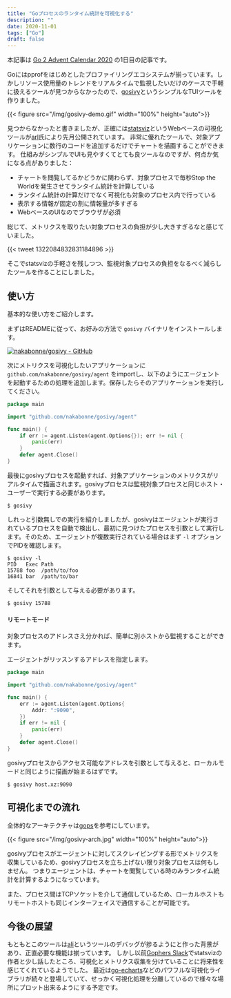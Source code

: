 ```yaml
---
title: "Goプロセスのランタイム統計を可視化する"
description: ""
date: 2020-11-01
tags: ["Go"]
draft: false
---
```


本記事は [Go 2 Advent Calendar 2020](https://qiita.com/advent-calendar/2020/go2) の1日目の記事です。

Goにはpprofをはじめとしたプロファイリングエコシステムが揃っています。しかしリソース使用量のトレンドをリアルタイムで監視したいだけのケースで手軽に扱えるツールが見つからなかったので、[gosivy](https://github.com/nakabonne/gosivy)というシンプルなTUIツールを作りました。

{{< figure src="/img/gosivy-demo.gif" width="100%" height="auto">}}

見つからなかったと書きましたが、正確には[statsviz](https://github.com/arl/statsviz)というWebベースの可視化ツールが[arl](https://github.com/arl)氏により先月公開されています。
非常に優れたツールで、対象アプリケーションに数行のコードを追加するだけでチャートを描画することができます。
仕組みがシンプルでUIも見やすくてとても良ツールなのですが、何点か気になる点がありました：

- チャートを閲覧してるかどうかに関わらず、対象プロセスで毎秒Stop the Worldを発生させてランタイム統計を計算している
- ランタイム統計の計算だけでなく可視化も対象のプロセス内で行っている
- 表示する情報が固定の割に情報量が多すぎる
- WebベースのUIなのでブラウザが必須

総じて、メトリクスを取りたい対象プロセスの負担が少し大きすぎるなと感じていました。

{{< tweet 1322084832831184896 >}}

そこでstatsvizの手軽さを残しつつ、監視対象プロセスの負担をなるべく減らしたツールを作ることにしました。

## 使い方
基本的な使い方をご紹介します。

まずはREADMEに従って、お好みの方法で `gosivy` バイナリをインストールします。

[![nakabonne/gosivy - GitHub](https://gh-card.dev/repos/nakabonne/gosivy.svg?fullname=)](https://github.com/nakabonne/gosivy)


次にメトリクスを可視化したいアプリケーションに `github.com/nakabonne/gosivy/agent` をimportし、以下のようにエージェントを起動するための処理を追加します。保存したらそのアプリケーションを実行してください。

```go
package main

import "github.com/nakabonne/gosivy/agent"

func main() {
	if err := agent.Listen(agent.Options{}); err != nil {
		panic(err)
	}
	defer agent.Close()
}
```

最後にgosivyプロセスを起動すれば、対象アプリケーションのメトリクスがリアルタイムで描画されます。gosivyプロセスは監視対象プロセスと同じホスト・ユーザーで実行する必要があります。

```
$ gosivy
```

しれっと引数無しでの実行を紹介しましたが、gosivyはエージェントが実行されているプロセスを自動で検出し、最初に見つけたプロセスを引数として実行します。そのため、エージェントが複数実行されている場合はまず `-l` オプションでPIDを確認します。

```console
$ gosivy -l
PID   Exec Path
15788 foo  /path/to/foo
16841 bar  /path/to/bar
```

そしてそれを引数として与える必要があります。
```
$ gosivy 15788
```

#### リモートモード
対象プロセスのアドレスさえ分かれば、簡単に別ホストから監視することができます。

エージェントがリッスンするアドレスを指定します。

```go
package main

import "github.com/nakabonne/gosivy/agent"

func main() {
	err := agent.Listen(agent.Options{
		Addr: ":9090",
	})
	if err != nil {
		panic(err)
	}
	defer agent.Close()
}
```

gosivyプロセスからアクセス可能なアドレスを引数として与えると、ローカルモードと同じように描画が始まるはずです。

```
$ gosivy host.xz:9090
```

## 可視化までの流れ

全体的なアーキテクチャは[gops](https://github.com/google/gops)を参考にしています。

{{< figure src="/img/gosivy-arch.jpg" width="100%" height="auto">}}

gosivyプロセスがエージェントに対してスクレイピングする形でメトリクスを収集しているため、gosivyプロセスを立ち上げない限り対象プロセスは何もしません。
つまりエージェントは、チャートを閲覧している時のみランタイム統計を計算するようになっています。

また、プロセス間はTCPソケットを介して通信しているため、ローカルホストもリモートホストも同じインターフェイスで通信することが可能です。


## 今後の展望
もともとこのツールは[ali](https://github.com/nakabonne/ali)というツールのデバッグが捗るようにと作った背景があり、正直必要な機能は揃っています。
しかし以前[Gophers Slack](https://gophers.slack.com/)でstatsvizの作者と少し話したところ、可視化とメトリクス収集を分けていることに将来性を感じてくれているようでした。
最近は[go-echarts](https://github.com/go-echarts/go-echarts)などのパワフルな可視化ライブラリが続々と登場していて、せっかく可視化処理を分離しているので様々な場所にプロット出来るようにする予定です。
